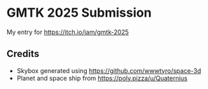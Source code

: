 # GMTK 2025 Submission

My entry for https://itch.io/jam/gmtk-2025

## Credits

- Skybox generated using https://github.com/wwwtyro/space-3d
- Planet and space ship from https://poly.pizza/u/Quaternius